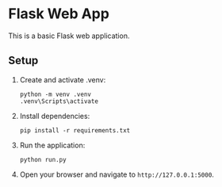 # Flask Web App

This is a basic Flask web application.

## Setup

1. Create and activate .venv:

   ```
   python -m venv .venv
   .venv\Scripts\activate
   ```

2. Install dependencies:

   ```
   pip install -r requirements.txt
   ```

3. Run the application:

   ```
   python run.py
   ```

4. Open your browser and navigate to `http://127.0.0.1:5000`.
